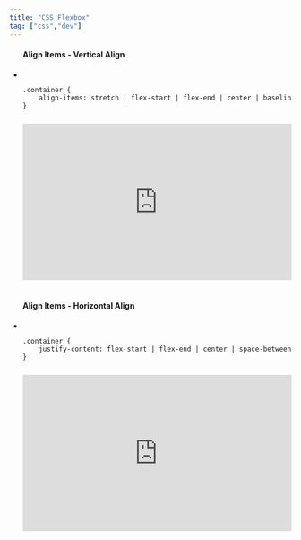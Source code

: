 ```yaml
---
title: "CSS Flexbox"
tag: ["css","dev"]
---
```


<div class="card">
    <ul>
        <h4>Align Items - Vertical Align</h4>
            <li class="nobullet">
                <code>
<pre>
.container {
    align-items: stretch | flex-start | flex-end | center | baseline | start | end ...and more that I won't use
}
</pre>
<iframe height="279" style="width: 100%;" scrolling="no" title="Flexbox - Align Items Center" src="https://codepen.io/meaghanbass/embed/oNNwpxx?height=279&theme-id=38051&default-tab=css,result" frameborder="no" allowtransparency="true" allowfullscreen="true">
  See the Pen <a href='https://codepen.io/meaghanbass/pen/oNNwpxx'>Flexbox - Align Items Center</a> by Meaghan
  (<a href='https://codepen.io/meaghanbass'>@meaghanbass</a>) on <a href='https://codepen.io'>CodePen</a>.
</iframe>
                </code>
            </li>
        <h4>Align Items - Horizontal Align</h4>
            <li class="nobullet">
                <code>
<pre>
.container {
    justify-content: flex-start | flex-end | center | space-between | space-around | space-evenly | start | end | left | right
}
</pre>
<iframe height="279" style="width: 100%;" scrolling="no" title="Flexbox - Align Items Center" src="https://codepen.io/meaghanbass/embed/oNNwpYL?height=279&theme-id=38051&default-tab=css,result" frameborder="no" allowtransparency="true" allowfullscreen="true">
  See the Pen <a href='https://codepen.io/meaghanbass/pen/oNNwpYL'>Flexbox - Align Items Center</a> by Meaghan
  (<a href='https://codepen.io/meaghanbass'>@meaghanbass</a>) on <a href='https://codepen.io'>CodePen</a>.
</iframe>
                </code>
            </li>
    </ul>

</div>